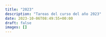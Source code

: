```yaml
---
title: "2023"
description: "Tareas del curso del año 2023"
date: 2023-10-06T08:49:55+00:00
draft: false
images: []
---
```

